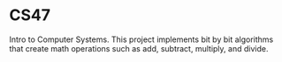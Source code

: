 # CS47
Intro to Computer Systems. This project implements bit by bit algorithms that create math operations such as add, subtract, multiply, and divide.
